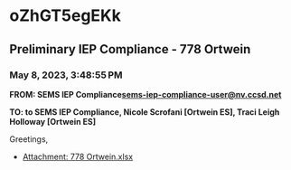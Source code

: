 # oZhGT5egEKk
## Preliminary IEP Compliance - 778 Ortwein
### May 8, 2023, 3:48:55 PM
**FROM: SEMS IEP Compliance<sems-iep-compliance-user@nv.ccsd.net>**

**TO: to SEMS IEP Compliance, Nicole Scrofani [Ortwein ES], Traci Leigh Holloway [Ortwein ES]**


Greetings, 





* [Attachment: 778 Ortwein.xlsx](oZhGT5egEKk-attachment-1.xlsx)
